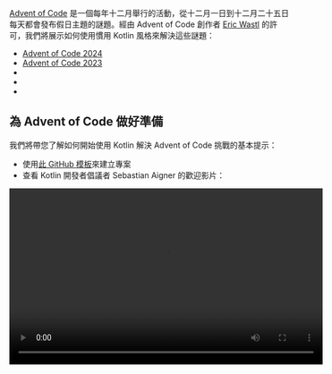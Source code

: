 [//]: # (title: 以慣用 Kotlin 解決 Advent of Code 謎題)

[Advent of Code](https://adventofcode.com/) 是一個每年十二月舉行的活動，從十二月一日到十二月二十五日每天都會發布假日主題的謎題。經由 Advent of Code 創作者 [Eric Wastl](http://was.tl/) 的許可，我們將展示如何使用慣用 Kotlin 風格來解決這些謎題：

*   [Advent of Code 2024](https://www.youtube.com/playlist?list=PLlFc5cFwUnmwHaD3-qeoLHnho_PY2g9JX)
*   [Advent of Code 2023](https://www.youtube.com/playlist?list=PLlFc5cFwUnmzk0wvYW4aTl57F2VNkFisU)
*   [](#advent-of-code-2022)
*   [](#advent-of-code-2021)
*   [](#advent-of-code-2020)

## 為 Advent of Code 做好準備

我們將帶您了解如何開始使用 Kotlin 解決 Advent of Code 挑戰的基本提示：

*   使用[此 GitHub 模板](https://github.com/kotlin-hands-on/advent-of-code-kotlin-template)來建立專案
*   查看 Kotlin 開發者倡議者 Sebastian Aigner 的歡迎影片：

<video width="560" height="315" src="https://www.youtube.com/v/6-XSehwRgSY" title="為 Advent of Code 2021 做好準備"/>

## Advent of Code 2022

### 第 1 天：卡路里計算

了解 [Kotlin Advent of Code 模板](https://github.com/kotlin-hands-on/advent-of-code-kotlin-template)以及用於 Kotlin 中字串和集合的便捷函式，例如 [`maxOf()`](https://kotlinlang.org/api/latest/jvm/stdlib/kotlin.collections/max-of.html) 和 [`sumOf()`](https://kotlinlang.org/api/latest/jvm/stdlib/kotlin.collections/sum-of.html)。了解擴充函式如何幫助您以優雅的方式組織您的解決方案。

*   在 [Advent of Code](https://adventofcode.com/2022/day/1) 上閱讀謎題描述
*   在影片中查看解決方案：

![YouTube](youtube.svg){width=25}{type="joined"} [Advent of Code 2022 第 1 天 | Kotlin](https://www.youtube.com/watch?v=ntbsbqLCKDs)

### 第 2 天：剪刀石頭布

了解 Kotlin 中 `Char` 型別上的操作，了解 `Pair` 型別和 `to` 建構子如何與模式比對良好協同工作。了解如何使用 [`compareTo()`](https://kotlinlang.org/api/latest/jvm/stdlib/kotlin/-comparable/compare-to.html) 函式對自己的物件進行排序。

*   在 [Advent of Code](https://adventofcode.com/2022/day/2) 上閱讀謎題描述
*   在影片中查看解決方案：

![YouTube](youtube.svg){width=25}{type="joined"} [Advent of Code 2022 第 2 天 | Kotlin](https://www.youtube.com/watch?v=Fn0SY2yGDSA)

### 第 3 天：背包重整

了解 [kotlinx.benchmark](https://github.com/Kotlin/kotlinx-benchmark) 函式庫如何幫助您理解程式碼的效能特性。了解諸如 `intersect` 之類的集合操作如何幫助您選擇重疊資料，並查看相同解決方案不同實作之間的效能比較。

*   在 [Advent of Code](https://adventofcode.com/2022/day/3) 上閱讀謎題描述
*   在影片中查看解決方案：

![YouTube](youtube.svg){width=25}{type="joined"} [Advent of Code 2022 第 3 天 | Kotlin](https://www.youtube.com/watch?v=IPLfo4zXNjk)

### 第 4 天：營地清理

了解 `infix` 和 `operator` 函式如何使您的程式碼更具表達力，以及 `String` 和 `IntRange` 型別的擴充函式如何輕鬆解析輸入。

*   在 [Advent of Code](https://adventofcode.com/2022/day/4) 上閱讀謎題描述
*   在影片中查看解決方案：

![YouTube](youtube.svg){width=25}{type="joined"} [Advent of Code 2022 第 4 天 | Kotlin](https://www.youtube.com/watch?v=dBIbr55YS0A)

### 第 5 天：堆放供應品

了解如何使用工廠函式建構更複雜的物件、如何使用正規表達式，以及雙端 [`ArrayDeque`](https://kotlinlang.org/api/latest/jvm/stdlib/kotlin.collections/-array-deque/) 型別。

*   在 [Advent of Code](https://adventofcode.com/2022/day/5) 上閱讀謎題描述
*   在影片中查看解決方案：

![YouTube](youtube.svg){width=25}{type="joined"} [Advent of Code 2022 第 5 天 | Kotlin](https://www.youtube.com/watch?v=lKq6r5Nt8Yo)

### 第 6 天：調整問題

使用 [kotlinx.benchmark](https://github.com/Kotlin/kotlinx-benchmark) 函式庫進行更深入的效能探究，比較相同解決方案的 16 種不同變體的特性。

*   在 [Advent of Code](https://adventofcode.com/2022/day/6) 上閱讀謎題描述
*   在影片中查看解決方案：

![YouTube](youtube.svg){width=25}{type="joined"} [Advent of Code 2022 第 6 天 | Kotlin](https://www.youtube.com/watch?v=VbBhaQhW0zk)

### 第 7 天：設備上沒有剩餘空間

了解如何建模樹狀結構，並觀看程式化生成 Kotlin 程式碼的演示。

*   在 [Advent of Code](https://adventofcode.com/2022/day/7) 上閱讀謎題描述
*   在影片中查看解決方案：

![YouTube](youtube.svg){width=25}{type="joined"} [Advent of Code 2022 第 7 天 | Kotlin](https://www.youtube.com/watch?v=Q819VW8yxFo)

### 第 8 天：樹頂樹屋

了解 `sequence` 建構器實際應用，以及程式的初稿和慣用 Kotlin 解決方案之間可能有多大差異（特邀嘉賓 Roman Elizarov！）。

*   在 [Advent of Code](https://adventofcode.com/2022/day/8) 上閱讀謎題描述
*   在影片中查看解決方案：

![YouTube](youtube.svg){width=25}{type="joined"} [Advent of Code 2022 第 8 天 | Kotlin](https://www.youtube.com/watch?v=6d6FXFh-UdA)

### 第 9 天：繩橋

了解 `run` 函式、標籤化回傳，以及諸如 `coerceIn` 或 `zipWithNext` 等便捷的標準函式庫函式。了解如何使用 `List` 和 `MutableList` 建構子建立指定大小的列表，並一窺基於 Kotlin 的問題陳述視覺化。

*   在 [Advent of Code](https://adventofcode.com/2022/day/9) 上閱讀謎題描述
*   在影片中查看解決方案：

![YouTube](youtube.svg){width=25}{type="joined"} [Advent of Code 2022 第 9 天 | Kotlin](https://www.youtube.com/watch?v=ShU9dNUa_3g)

### 第 10 天：陰極射線管

了解範圍和 `in` 運算子如何使範圍檢查變得自然，函式參數如何轉換為接收器，以及對 `tailrec` 修飾符的簡要探索。

*   在 [Advent of Code](https://adventofcode.com/2022/day/10) 上閱讀謎題描述
*   在影片中查看解決方案：

![YouTube](youtube.svg){width=25}{type="joined"} [Advent of Code 2022 第 10 天 | Kotlin](https://www.youtube.com/watch?v=KVyeNmFHoL4)

### 第 11 天：中間的猴子

了解如何從可變、命令式程式碼轉變為更具功能性的方法，利用不可變和唯讀資料結構。了解上下文接收器，以及我們的嘉賓如何專為 Advent of Code 構建他自己的視覺化函式庫。

*   在 [Advent of Code](https://adventofcode.com/2022/day/11) 上閱讀謎題描述
*   在影片中查看解決方案：

![YouTube](youtube.svg){width=25}{type="joined"} [Advent of Code 2022 第 11 天 | Kotlin](https://www.youtube.com/watch?v=1eBSyPe_9j0)

### 第 12 天：爬山演算法

使用佇列、`ArrayDeque`、函式引用和 `tailrec` 修飾符來解決 Kotlin 中的路徑尋找問題。

*   在 [Advent of Code](https://adventofcode.com/2022/day/12) 上閱讀謎題描述
*   在影片中查看解決方案：

![YouTube](youtube.svg){width=25}{type="joined"} [Advent of Code 2022 第 12 天 | Kotlin](https://www.youtube.com/watch?v=tJ74hi_3sk8)

## Advent of Code 2021

> 閱讀我們關於 [Advent of Code 2021 的部落格文章](https://blog.jetbrains.com/kotlin/2021/11/advent-of-code-2021-in-kotlin/)
> 
{style="tip"}

### 第 1 天：聲納掃描

應用 `windowed` 和 `count` 函式來處理整數的配對和三元組。

*   在 [Advent of Code](https://adventofcode.com/2021/day/1) 上閱讀謎題描述
*   在 [Kotlin 部落格](https://blog.jetbrains.com/kotlin/2021/12/advent-of-code-2021-in-kotlin-day-1)上查看 Anton Arhipov 的解決方案，或觀看影片：

![YouTube](youtube.svg){width=25}{type="joined"} [Advent of Code 2021 in Kotlin, Day 1: Sonar Sweep](https://www.youtube.com/watch?v=76IzmtOyiHw)

### 第 2 天：潛水！

了解解構宣告和 `when` 表達式。

*   在 [Advent of Code](https://adventofcode.com/2021/day/2) 上閱讀謎題描述
*   在 [GitHub](https://github.com/asm0dey/aoc-2021/blob/main/src/Day02.kt) 上查看 Pasha Finkelshteyn 的解決方案，或觀看影片：

![YouTube](youtube.svg){width=25}{type="joined"} [Advent of Code 2021 in Kotlin, Day 2: Dive!](https://www.youtube.com/watch?v=4A2WwniJdNc)

### 第 3 天：二進位診斷

探索處理二進位數的不同方法。

*   在 [Advent of Code](https://adventofcode.com/2021/day/3) 上閱讀謎題描述
*   在 [Kotlin 部落格](https://blog.jetbrains.com/kotlin/2021/12/advent-of-code-2021-in-kotlin-day-3/)上查看 Sebastian Aigner 的解決方案，或觀看影片：

![YouTube](youtube.svg){width=25}{type="joined"} [Advent of Code 2021 in Kotlin, Day 3: Binary Diagnostic](https://www.youtube.com/watch?v=mF2PTnnOi8w)

### 第 4 天：巨型魷魚

了解如何解析輸入並引入一些領域類別以實現更便捷的處理。

*   在 [Advent of Code](https://adventofcode.com/2021/day/4) 上閱讀謎題描述
*   在 [GitHub](https://github.com/antonarhipov/advent-of-code-2021/blob/main/src/Day04.kt) 上查看 Anton Arhipov 的解決方案，或觀看影片：

![YouTube](youtube.svg){width=25}{type="joined"} [Advent of Code 2021 in Kotlin, Day 4: Giant Squid](https://www.youtube.com/watch?v=wL6sEoLezPQ)

## Advent of Code 2020

> 您可以在我們的 [GitHub 儲存庫](https://github.com/kotlin-hands-on/advent-of-code-2020/)中找到 Advent of Code 2020 謎題的所有解決方案。
>
{style="tip"}

### 第 1 天：報告修復

探索輸入處理、遍歷列表、建立映射的不同方式，以及使用 [`let`](scope-functions.md#let) 函式來簡化您的程式碼。

*   在 [Advent of Code](https://adventofcode.com/2020/day/1) 上閱讀謎題描述
*   在 [Kotlin 部落格](https://blog.jetbrains.com/kotlin/2021/07/advent-of-code-in-idiomatic-kotlin/)上查看 Svetlana Isakova 的解決方案，或觀看影片：

![YouTube](youtube.svg){width=25}{type="joined"} [Learn Kotlin With the Kotlin Team: Advent of Code 2020 #1](https://www.youtube.com/watch?v=o4emra1xm88)

### 第 2 天：密碼哲學

探索字串工具函式、正規表達式、集合操作，以及 `let` 函式如何有助於轉換您的表達式。

*   在 [Advent of Code](https://adventofcode.com/2020/day/2) 上閱讀謎題描述
*   在 [Kotlin 部落格](https://blog.jetbrains.com/kotlin/2021/07/advent-of-code-in-idiomatic-kotlin-day2/)上查看 Svetlana Isakova 的解決方案，或觀看影片：

![YouTube](youtube.svg){width=25}{type="joined"} [Learn Kotlin with The Kotlin Team: Advent of Code 2020 #2](https://www.youtube.com/watch?v=MyvJ7G6aErQ)

### 第 3 天：雪橇軌跡

比較命令式和更具功能性的程式碼風格，使用配對和 [`reduce()`](https://kotlinlang.org/api/latest/jvm/stdlib/kotlin.collections/reduce.html) 函式，在欄位選擇模式下編輯程式碼，並修復整數溢位。

*   在 [Advent of Code](https://adventofcode.com/2020/day/3) 上閱讀謎題描述
*   在 [GitHub](https://github.com/kotlin-hands-on/advent-of-code-2020/blob/master/src/day03/day3.kt) 上查看 Mikhail Dvorkin 的解決方案，或觀看影片：

![YouTube](youtube.svg){width=25}{type="joined"} [Learn Kotlin with the Kotlin Team: Advent of Code 2020 #3](https://www.youtube.com/watch?v=ounCIclwOAw)

### 第 4 天：護照處理

應用 [`when`](control-flow.md#when-expressions-and-statements) 表達式並探索不同的輸入驗證方法：工具函式、使用範圍、檢查集合成員資格以及比對特定的正規表達式。

*   在 [Advent of Code](https://adventofcode.com/2020/day/4) 上閱讀謎題描述
*   在 [Kotlin 部落格](https://blog.jetbrains.com/kotlin/2021/09/validating-input-advent-of-code-in-kotlin/)上查看 Sebastian Aigner 的解決方案，或觀看影片：

![YouTube](youtube.svg){width=25}{type="joined"} [Learn Kotlin with the Kotlin Team: Advent of Code 2020 #4](https://www.youtube.com/watch?v=-kltG4Ztv1s)

### 第 5 天：二進位登機

使用 Kotlin 標準函式庫函式（`replace()`、`toInt()`、`find()`）來處理數字的二進位表示，探索強大的局部函式，並了解如何在 Kotlin 1.5 中使用 `max()` 函式。

*   在 [Advent of Code](https://adventofcode.com/2020/day/5) 上閱讀謎題描述
*   在 [Kotlin 部落格](https://blog.jetbrains.com/kotlin/2021/09/idiomatic-kotlin-binary-representation/)上查看 Svetlana Isakova 的解決方案，或觀看影片：

![YouTube](youtube.svg){width=25}{type="joined"} [Learn Kotlin with the Kotlin Team: Advent of Code 2020 #5](https://www.youtube.com/watch?v=XEFna3xyxeY)

### 第 6 天：自訂報關

學習如何使用標準函式庫函式：`map()`、`reduce()`、`sumOf()`、`intersect()` 和 `union()` 對字串和集合中的字元進行分組和計數。

*   在 [Advent of Code](https://adventofcode.com/2020/day/6) 上閱讀謎題描述
*   在 [Kotlin 部落格](https://blog.jetbrains.com/kotlin/2021/09/idiomatic-kotlin-set-operations/)上查看 Anton Arhipov 的解決方案，或觀看影片：

![YouTube](youtube.svg){width=25}{type="joined"} [Learn Kotlin with the Kotlin Team: Advent of Code 2020 #6](https://www.youtube.com/watch?v=QLAB0kZ-Tqc)

### 第 7 天：方便的斜背包

了解如何使用正規表達式，如何從 Kotlin 使用 Java 的 `compute()` 方法處理 HashMap 以動態計算映射中的值，使用 `forEachLine()` 函式讀取檔案，並比較兩種搜尋演算法：深度優先和廣度優先。

*   在 [Advent of Code](https://adventofcode.com/2020/day/7) 上閱讀謎題描述
*   在 [Kotlin 部落格](https://blog.jetbrains.com/kotlin/2021/09/idiomatic-kotlin-traversing-trees/)上查看 Pasha Finkelshteyn 的解決方案，或觀看影片：

![YouTube](youtube.svg){width=25}{type="joined"} [Learn Kotlin with the Kotlin Team: Advent of Code 2020 #7](https://www.youtube.com/watch?v=KyZiveDXWHw)

### 第 8 天：手持式中止

應用密封類別和 Lambda 來表示指令，應用 Kotlin 集合來發現在程式執行中的循環，使用序列和 `sequence { }` 建構器函式來建構惰性集合，並嘗試實驗性的 `measureTimedValue()` 函式以檢查效能指標。

*   在 [Advent of Code](https://adventofcode.com/2020/day/8) 上閱讀謎題描述
*   在 [Kotlin 部落格](https://blog.jetbrains.com/kotlin/2021/10/idiomatic-kotlin-simulating-a-console/)上查看 Sebastian Aigner 的解決方案，或觀看影片：

![YouTube](youtube.svg){width=25}{type="joined"} [Learn Kotlin with the Kotlin Team: Advent of Code 2020 #8](https://www.youtube.com/watch?v=0GWTTSMatO8)

### 第 9 天：編碼錯誤

探索使用 `any()`、`firstOrNull()`、`firstNotNullOfOrNull()`、`windowed()`、`takeIf()` 和 `scan()` 函式在 Kotlin 中操作列表的不同方式，這些函式體現了慣用 Kotlin 風格。

*   在 [Advent of Code](https://adventofcode.com/2020/day/9) 上閱讀謎題描述
*   在 [Kotlin 部落格](https://blog.jetbrains.com/kotlin/2021/10/idiomatic-kotlin-working-with-lists/)上查看 Svetlana Isakova 的解決方案，或觀看影片：

![YouTube](youtube.svg){width=25}{type="joined"} [Learn Kotlin with the Kotlin Team: Advent of Code 2020 #9](https://www.youtube.com/watch?v=vj3J9MuF1mI)

## 接下來呢？

*   透過 [Kotlin Koans](koans.md) 完成更多任務
*   透過 JetBrains Academy 的免費 [Kotlin 核心軌跡](https://hyperskill.org/tracks?category=4&utm_source=jbkotlin_hs&utm_medium=referral&utm_campaign=kotlinlang-docs&utm_content=button_1&utm_term=22.03.23)建立可運作的應用程式